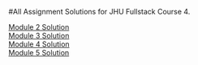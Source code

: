#All Assignment Solutions for JHU Fullstack Course 4.


[Module 2 Solution](ccomper/fullstack-course4/tree/master/Module-2-Solution/index.html)<br>
[Module 3 Solution](url)<br>
[Module 4 Solution](url)<br>
[Module 5 Solution](url)<br>

